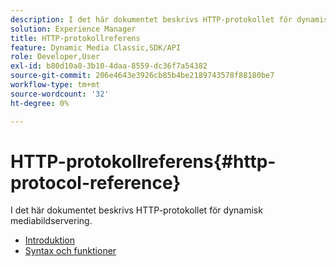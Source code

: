 ```yaml
---
description: I det här dokumentet beskrivs HTTP-protokollet för dynamisk mediabildservering.
solution: Experience Manager
title: HTTP-protokollreferens
feature: Dynamic Media Classic,SDK/API
role: Developer,User
exl-id: b80d10a8-3b10-4daa-8559-dc36f7a54382
source-git-commit: 206e4643e3926cb85b4be2189743578f88180be7
workflow-type: tm+mt
source-wordcount: '32'
ht-degree: 0%

---
```


# HTTP-protokollreferens{#http-protocol-reference}

I det här dokumentet beskrivs HTTP-protokollet för dynamisk mediabildservering.

* [Introduktion](/help/aem-is-ir-api/is-api/http-ref/image-serving-api-ref/c-http-protocol-reference/c-introduction/c-introduction.md)
* [Syntax och funktioner](/help/aem-is-ir-api/is-api/http-ref/image-serving-api-ref/c-http-protocol-reference/c-syntax-and-features/c-syntax-and-features.md)
